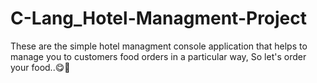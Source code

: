 # C-Lang_Hotel-Managment-Project
These are the simple hotel managment console application that helps to manage you to customers food orders in a particular way, So let's order your food..😋🍛 
